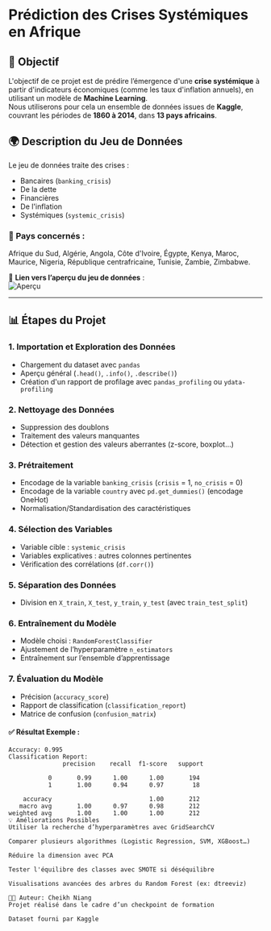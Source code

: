 # Prédiction des Crises Systémiques en Afrique

## 🎯 Objectif

L'objectif de ce projet est de prédire l’émergence d'une **crise systémique** à partir d'indicateurs économiques (comme les taux d'inflation annuels), en utilisant un modèle de **Machine Learning**.  
Nous utiliserons pour cela un ensemble de données issues de **Kaggle**, couvrant les périodes de **1860 à 2014**, dans **13 pays africains**.

## 🌍 Description du Jeu de Données

Le jeu de données traite des crises :

- Bancaires (`banking_crisis`)
- De la dette
- Financières
- De l'inflation
- Systémiques (`systemic_crisis`)

### 📌 Pays concernés :
Afrique du Sud, Algérie, Angola, Côte d'Ivoire, Égypte, Kenya, Maroc, Maurice, Nigeria, République centrafricaine, Tunisie, Zambie, Zimbabwe.

📎 **Lien vers l’aperçu du jeu de données** :  
![Aperçu](https://i.imgur.com/3XzFz3x.jpg)

---

## 📊 Étapes du Projet

### 1. Importation et Exploration des Données

- Chargement du dataset avec `pandas`
- Aperçu général (`.head()`, `.info()`, `.describe()`)
- Création d'un rapport de profilage avec `pandas_profiling` ou `ydata-profiling`

### 2. Nettoyage des Données

- Suppression des doublons
- Traitement des valeurs manquantes
- Détection et gestion des valeurs aberrantes (z-score, boxplot…)

### 3. Prétraitement

- Encodage de la variable `banking_crisis` (`crisis` = 1, `no_crisis` = 0)
- Encodage de la variable `country` avec `pd.get_dummies()` (encodage OneHot)
- Normalisation/Standardisation des caractéristiques

### 4. Sélection des Variables

- Variable cible : `systemic_crisis`
- Variables explicatives : autres colonnes pertinentes
- Vérification des corrélations (`df.corr()`)

### 5. Séparation des Données

- Division en `X_train`, `X_test`, `y_train`, `y_test` (avec `train_test_split`)

### 6. Entraînement du Modèle

- Modèle choisi : `RandomForestClassifier`
- Ajustement de l’hyperparamètre `n_estimators`
- Entraînement sur l’ensemble d’apprentissage

### 7. Évaluation du Modèle

- Précision (`accuracy_score`)
- Rapport de classification (`classification_report`)
- Matrice de confusion (`confusion_matrix`)

#### ✅ Résultat Exemple :

```text
Accuracy: 0.995
Classification Report:
               precision    recall  f1-score   support

           0       0.99      1.00      1.00       194
           1       1.00      0.94      0.97        18

    accuracy                           1.00       212
   macro avg       1.00      0.97      0.98       212
weighted avg       1.00      1.00      1.00       212
💡 Améliorations Possibles
Utiliser la recherche d’hyperparamètres avec GridSearchCV

Comparer plusieurs algorithmes (Logistic Regression, SVM, XGBoost…)

Réduire la dimension avec PCA

Tester l'équilibre des classes avec SMOTE si déséquilibre

Visualisations avancées des arbres du Random Forest (ex: dtreeviz)

🧑‍💻 Auteur: Cheikh Niang
Projet réalisé dans le cadre d’un checkpoint de formation

Dataset fourni par Kaggle
